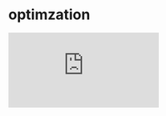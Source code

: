 # optimzation

![PDF](https://github.com/Peich-Liu/Optimization-challenge-Time-triggered-and-event--triggered-real-time-scheduling/blob/main/system_optimization.pdf)

